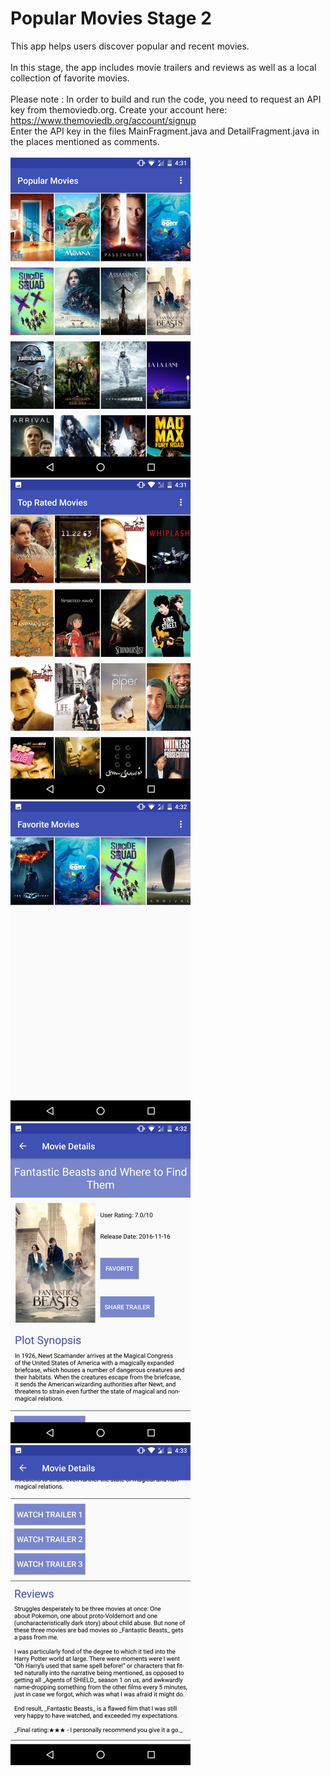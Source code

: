 # Popular Movies Stage 2
This app helps users discover popular and recent movies. </br></br>
In this stage, the app includes movie trailers and reviews as well as a local collection of favorite movies. </br></br>
Please note : In order to build and run the code, you need to request an API key from themoviedb.org. Create your account here:
https://www.themoviedb.org/account/signup </br>
Enter the API key in the files MainFragment.java and DetailFragment.java in the places mentioned as comments. </br></br>
<img src="https://github.com/Shrreya/Popular-Movies-Stage-2/blob/master/screenshots/1.png" width="288" height="512" />
<img src="https://github.com/Shrreya/Popular-Movies-Stage-2/blob/master/screenshots/2.png" width="288" height="512" />
<img src="https://github.com/Shrreya/Popular-Movies-Stage-2/blob/master/screenshots/3.png" width="288" height="512" />
<img src="https://github.com/Shrreya/Popular-Movies-Stage-2/blob/master/screenshots/4.png" width="288" height="512" />
<img src="https://github.com/Shrreya/Popular-Movies-Stage-2/blob/master/screenshots/5.png" width="288" height="512" />
